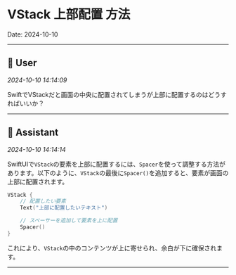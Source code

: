 # VStack 上部配置 方法

Date: 2024-10-10

---

## 👤 User
*2024-10-10 14:14:09*

SwiftでVStackだと画面の中央に配置されてしまうが上部に配置するのはどうすればいいか？

---

## 🤖 Assistant
*2024-10-10 14:14:14*

SwiftUIで`VStack`の要素を上部に配置するには、`Spacer`を使って調整する方法があります。以下のように、`VStack`の最後に`Spacer()`を追加すると、要素が画面の上部に配置されます。

```swift
VStack {
    // 配置したい要素
    Text("上部に配置したいテキスト")

    // スペーサーを追加して要素を上に配置
    Spacer()
}
```

これにより、`VStack`の中のコンテンツが上に寄せられ、余白が下に確保されます。

---
